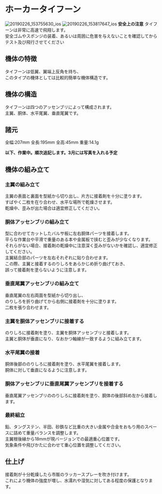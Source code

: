 # ホーカータイフーン
![20190226_153755630_ios](https://user-images.githubusercontent.com/47918991/53426388-3b556380-3a2a-11e9-86ec-040bfd03b8a7.jpg)
![20190226_153817647_ios](https://user-images.githubusercontent.com/47918991/53426389-3b556380-3a2a-11e9-8e15-3487e64c7dba.jpg)
**安全上の注意**
タイフーンは非常に高速で飛翔します。  
安全ゴムやスポンジの装着、あるいは周囲に危害を与えないことを確認してからテスト及び飛行させてください

## 機体の特徴  
タイフーンは低翼、翼端上反角を持ち、  
このタイプの機体としては比較的簡単な機体構造です。

## 機体の構造  
タイフーンは四つのアッセンブリによって構成されます。  
主翼、胴体、水平尾翼、垂直尾翼です。  

## 諸元  
全幅:207mm
全長:195mm
全高:45mm
重量:14.1g

**以下、作業中。順次追記します。3月には写真を入れる予定**    
## 機体の組み立て  

### 主翼の組み立て  
主翼の表面と裏面を型紙から切り出し、片方に接着剤を十分に塗ります。  
すばやく二枚を在り合わせ、水平な場所で乾燥させます。  
乾燥中、歪みが出た場合は適宜修正してください。

### 胴体アッセンブリの組み立て  
型に合わせてカットしたバルサ板に左右胴体パーツを接着します。  
平らな作業台や平滑で重量のある本や金属板で挟むと歪みが少なくなります。  
それらがない場合、接着剤の乾燥中に注意深く歪みがないかを確認し、適宜修正してください。  
主翼結合部のパーツを左右それぞれに貼り合わせます。  
この際、主翼と接着するのりしろをあらかじめ折り曲げておき、  
誤って接着剤を塗らないように注意します。  

### 垂直尾翼アッセンブリの組み立て  
垂直尾翼の左右両面を型紙から切り出し、  
のりしろを折り曲げてから右側に接着剤を十分に塗ります。  
二枚を張り合わせます。  

### 主翼を胴体アッセンブリに接着する   
のりしろに接着剤を塗り、主翼を胴体アッセンブリと接着します。  
主翼と胴体が垂直になり、なおかつ軸線が一致するように組み立てます。

### 水平尾翼の接着  
胴体後部ののりしろに接着剤を塗り、水平尾翼を接着します。  
胴体に対して垂直になるように注意します。  

### 胴体アッセンブリに垂直尾翼アッセンブリを接着する  
垂直尾翼アッセンブリののりしろに接着剤を塗り、胴体の後部斜め左から接着します。

### 最終組立  
鉛、タングステン、半田、砂鉄など比重の大きい金属や合金をおもり用のスペースに詰めて重量バランスを調整します。  
主翼根後縁から18mmが現バージョンでの最適重心位置です。  
気象条件や飛びかたに合わせて重心位置を調整してください。  


## 仕上げ  
接着剤が十分乾燥したら市販のラッカースプレーを吹き付けます。  
これにより機体の強度が増し、水濡れや湿気に対してある程度の保護となります。  

